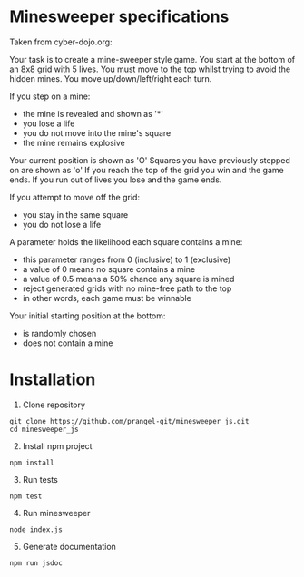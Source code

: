 # Minesweeper specifications

Taken from cyber-dojo.org:

Your task is to create a mine-sweeper style game.
You start at the bottom of an 8x8 grid with 5 lives.
You must move to the top whilst trying to avoid the hidden mines.
You move up/down/left/right each turn.

If you step on a mine:

- the mine is revealed and shown as '*'
- you lose a life
- you do not move into the mine's square
- the mine remains explosive

Your current position is shown as 'O'
Squares you have previously stepped on are shown as 'o'
If you reach the top of the grid you win and the game ends.
If you run out of lives you lose and the game ends.

If you attempt to move off the grid:
- you stay in the same square
- you do not lose a life

A parameter holds the likelihood each square contains a mine:

- this parameter ranges from 0 (inclusive) to 1 (exclusive)
- a value of 0 means no square contains a mine
- a value of 0.5 means a 50% chance any square is mined
- reject generated grids with no mine-free path to the top
- in other words, each game must be winnable

Your initial starting position at the bottom:
- is randomly chosen
- does not contain a mine

# Installation

1. Clone repository

```console
git clone https://github.com/prangel-git/minesweeper_js.git
cd minesweeper_js
```

2. Install npm project

```console
npm install
```

3. Run tests

```console
npm test
```

4. Run minesweeper

```console
node index.js
```

5. Generate documentation

```console
npm run jsdoc
```